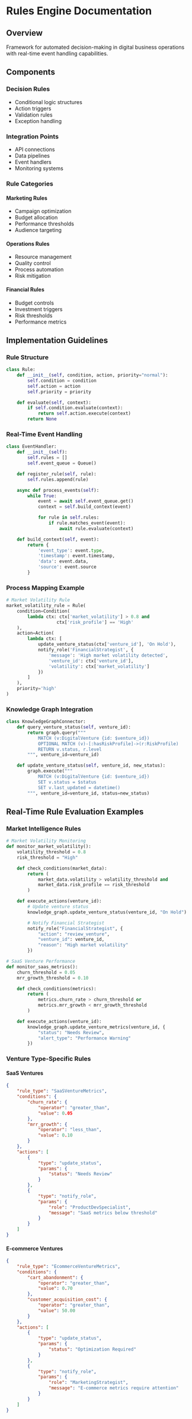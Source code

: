 # Rules Engine Documentation

## Overview
Framework for automated decision-making in digital business operations with real-time event handling capabilities.

## Components

### Decision Rules
- Conditional logic structures
- Action triggers
- Validation rules
- Exception handling

### Integration Points
- API connections
- Data pipelines
- Event handlers
- Monitoring systems

### Rule Categories

#### Marketing Rules
- Campaign optimization
- Budget allocation
- Performance thresholds
- Audience targeting

#### Operations Rules
- Resource management
- Quality control
- Process automation
- Risk mitigation

#### Financial Rules
- Budget controls
- Investment triggers
- Risk thresholds
- Performance metrics

## Implementation Guidelines

### Rule Structure
```python
class Rule:
    def __init__(self, condition, action, priority="normal"):
        self.condition = condition
        self.action = action
        self.priority = priority

    def evaluate(self, context):
        if self.condition.evaluate(context):
            return self.action.execute(context)
        return None
```

### Real-Time Event Handling
```python
class EventHandler:
    def __init__(self):
        self.rules = []
        self.event_queue = Queue()

    def register_rule(self, rule):
        self.rules.append(rule)

    async def process_events(self):
        while True:
            event = await self.event_queue.get()
            context = self.build_context(event)

            for rule in self.rules:
                if rule.matches_event(event):
                    await rule.evaluate(context)

    def build_context(self, event):
        return {
            'event_type': event.type,
            'timestamp': event.timestamp,
            'data': event.data,
            'source': event.source
        }
```

### Process Mapping Example
```python
# Market Volatility Rule
market_volatility_rule = Rule(
    condition=Condition(
        lambda ctx: ctx['market_volatility'] > 0.8 and 
                   ctx['risk_profile'] == 'High'
    ),
    action=Action(
        lambda ctx: [
            update_venture_status(ctx['venture_id'], 'On Hold'),
            notify_role('FinancialStrategist', {
                'message': 'High market volatility detected',
                'venture_id': ctx['venture_id'],
                'volatility': ctx['market_volatility']
            })
        ]
    ),
    priority='high'
)
```

### Knowledge Graph Integration
```python
class KnowledgeGraphConnector:
    def query_venture_status(self, venture_id):
        return graph.query("""
            MATCH (v:DigitalVenture {id: $venture_id})
            OPTIONAL MATCH (v)-[:hasRiskProfile]->(r:RiskProfile)
            RETURN v.status, r.level
        """, venture_id=venture_id)

    def update_venture_status(self, venture_id, new_status):
        graph.execute("""
            MATCH (v:DigitalVenture {id: $venture_id})
            SET v.status = $status
            SET v.last_updated = datetime()
        """, venture_id=venture_id, status=new_status)
```

## Real-Time Rule Evaluation Examples

### Market Intelligence Rules
```python
# Market Volatility Monitoring
def monitor_market_volatility():
    volatility_threshold = 0.8
    risk_threshold = "High"

    def check_conditions(market_data):
        return (
            market_data.volatility > volatility_threshold and
            market_data.risk_profile == risk_threshold
        )

    def execute_actions(venture_id):
        # Update venture status
        knowledge_graph.update_venture_status(venture_id, "On Hold")

        # Notify Financial Strategist
        notify_role("FinancialStrategist", {
            "action": "review_venture",
            "venture_id": venture_id,
            "reason": "High market volatility"
        })

# SaaS Venture Performance
def monitor_saas_metrics():
    churn_threshold = 0.05
    mrr_growth_threshold = 0.10

    def check_conditions(metrics):
        return (
            metrics.churn_rate > churn_threshold or
            metrics.mrr_growth < mrr_growth_threshold
        )

    def execute_actions(venture_id):
        knowledge_graph.update_venture_metrics(venture_id, {
            "status": "Needs Review",
            "alert_type": "Performance Warning"
        })
```

### Venture Type-Specific Rules

#### SaaS Ventures
```json
{
    "rule_type": "SaaSVentureMetrics",
    "conditions": {
        "churn_rate": {
            "operator": "greater_than",
            "value": 0.05
        },
        "mrr_growth": {
            "operator": "less_than",
            "value": 0.10
        }
    },
    "actions": [
        {
            "type": "update_status",
            "params": {
                "status": "Needs Review"
            }
        },
        {
            "type": "notify_role",
            "params": {
                "role": "ProductDevSpecialist",
                "message": "SaaS metrics below threshold"
            }
        }
    ]
}
```

#### E-commerce Ventures
```json
{
    "rule_type": "EcommerceVentureMetrics",
    "conditions": {
        "cart_abandonment": {
            "operator": "greater_than",
            "value": 0.70
        },
        "customer_acquisition_cost": {
            "operator": "greater_than",
            "value": 50.00
        }
    },
    "actions": [
        {
            "type": "update_status",
            "params": {
                "status": "Optimization Required"
            }
        },
        {
            "type": "notify_role",
            "params": {
                "role": "MarketingStrategist",
                "message": "E-commerce metrics require attention"
            }
        }
    ]
}